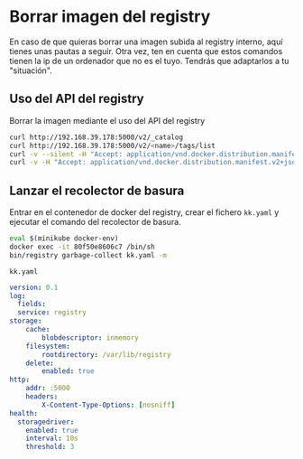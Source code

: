 # Borrar imagen del registry

En caso de que quieras borrar una imagen subida al registry interno, aquí tienes unas pautas a seguir. Otra vez, ten en cuenta que estos comandos tienen la ip de un ordenador que no es el tuyo. Tendrás que adaptarlos a tu "situación".

## Uso del API del registry

Borrar la imagen mediante el uso del API del registry

```bash
curl http://192.168.39.178:5000/v2/_catalog
curl http://192.168.39.178:5000/v2/<name>/tags/list
curl -v --silent -H "Accept: application/vnd.docker.distribution.manifest.v2+json" -X GET http://192.168.39.178:5000/v2/<name>/manifests/latest 2>&1 | grep Docker-Content-Digest | awk '{print ($3)}'
curl -v -H "Accept: application/vnd.docker.distribution.manifest.v2+json" -X DELETE http://192.168.39.178:5000/v2/<name>/manifests/sha256:72efe8582aebe01c94c0b7b778fe65595633b19a11b2b8912146d7ff4d1e7f15
``` 

## Lanzar el recolector de basura

Entrar en el contenedor de docker del registry, crear el fichero `kk.yaml` y ejecutar el comando del recolector de basura.

```bash
eval $(minikube docker-env)
docker exec -it 80f50e8606c7 /bin/sh
bin/registry garbage-collect kk.yaml -m
```

`kk.yaml`

```yaml
version: 0.1
log:
  fields:
  service: registry
storage:
    cache:
        blobdescriptor: inmemory
    filesystem:
        rootdirectory: /var/lib/registry
    delete:
        enabled: true
http:
    addr: :5000
    headers:
        X-Content-Type-Options: [nosniff]
health:
  storagedriver:
    enabled: true
    interval: 10s
    threshold: 3
```